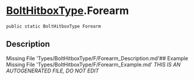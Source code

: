 # [BoltHitboxType](Types/BoltHitboxType.md).Forearm
`public static BoltHitboxType Forearm`
## Description
Missing File 'Types/BoltHitboxType/F/Forearm_Description.md'## Example
Missing File 'Types/BoltHitboxType/F/Forearm_Example.md'
*THIS IS AN AUTOGENERATED FILE, DO NOT EDIT*
